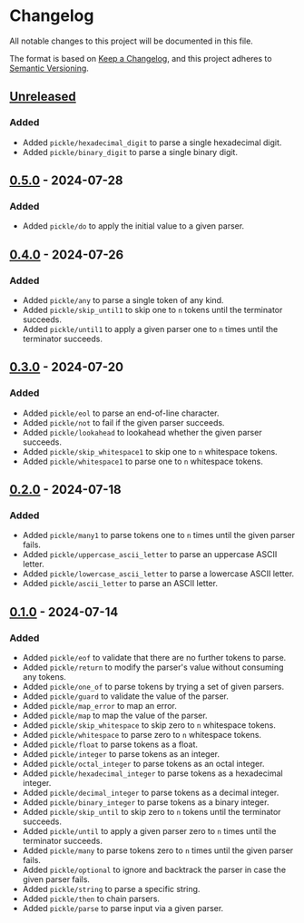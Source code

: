 # Changelog

All notable changes to this project will be documented in this file.

The format is based on [Keep a Changelog](https://keepachangelog.com/en/1.1.0/), and this project adheres to
[Semantic Versioning](https://semver.org/spec/v2.0.0.html).

## [Unreleased]

### Added

-   Added `pickle/hexadecimal_digit` to parse a single hexadecimal digit.
-   Added `pickle/binary_digit` to parse a single binary digit.

## [0.5.0] - 2024-07-28

### Added

-   Added `pickle/do` to apply the initial value to a given parser.

## [0.4.0] - 2024-07-26

### Added

-   Added `pickle/any` to parse a single token of any kind.
-   Added `pickle/skip_until1` to skip one to `n` tokens until the terminator succeeds.
-   Added `pickle/until1` to apply a given parser one to `n` times until the terminator succeeds.

## [0.3.0] - 2024-07-20

### Added

-   Added `pickle/eol` to parse an end-of-line character.
-   Added `pickle/not` to fail if the given parser succeeds.
-   Added `pickle/lookahead` to lookahead whether the given parser succeeds.
-   Added `pickle/skip_whitespace1` to skip one to `n` whitespace tokens.
-   Added `pickle/whitespace1` to parse one to `n` whitespace tokens.

## [0.2.0] - 2024-07-18

### Added

-   Added `pickle/many1` to parse tokens one to `n` times until the given parser fails.
-   Added `pickle/uppercase_ascii_letter` to parse an uppercase ASCII letter.
-   Added `pickle/lowercase_ascii_letter` to parse a lowercase ASCII letter.
-   Added `pickle/ascii_letter` to parse an ASCII letter.

## [0.1.0] - 2024-07-14

### Added

-   Added `pickle/eof` to validate that there are no further tokens to parse.
-   Added `pickle/return` to modify the parser's value without consuming any tokens.
-   Added `pickle/one_of` to parse tokens by trying a set of given parsers.
-   Added `pickle/guard` to validate the value of the parser.
-   Added `pickle/map_error` to map an error.
-   Added `pickle/map` to map the value of the parser.
-   Added `pickle/skip_whitespace` to skip zero to `n` whitespace tokens.
-   Added `pickle/whitespace` to parse zero to `n` whitespace tokens.
-   Added `pickle/float` to parse tokens as a float.
-   Added `pickle/integer` to parse tokens as an integer.
-   Added `pickle/octal_integer` to parse tokens as an octal integer.
-   Added `pickle/hexadecimal_integer` to parse tokens as a hexadecimal integer.
-   Added `pickle/decimal_integer` to parse tokens as a decimal integer.
-   Added `pickle/binary_integer` to parse tokens as a binary integer.
-   Added `pickle/skip_until` to skip zero to `n` tokens until the terminator succeeds.
-   Added `pickle/until` to apply a given parser zero to `n` times until the terminator succeeds.
-   Added `pickle/many` to parse tokens zero to `n` times until the given parser fails.
-   Added `pickle/optional` to ignore and backtrack the parser in case the given parser fails.
-   Added `pickle/string` to parse a specific string.
-   Added `pickle/then` to chain parsers.
-   Added `pickle/parse` to parse input via a given parser.

[unreleased]: https://github.com/patrik-kuehl/pickle/compare/v0.5.0...HEAD
[0.5.0]: https://github.com/patrik-kuehl/pickle/compare/v0.4.0...v0.5.0
[0.4.0]: https://github.com/patrik-kuehl/pickle/compare/v0.3.0...v0.4.0
[0.3.0]: https://github.com/patrik-kuehl/pickle/compare/v0.2.0...v0.3.0
[0.2.0]: https://github.com/patrik-kuehl/pickle/compare/v0.1.0...v0.2.0
[0.1.0]: https://github.com/patrik-kuehl/pickle/releases/tag/v0.1.0
